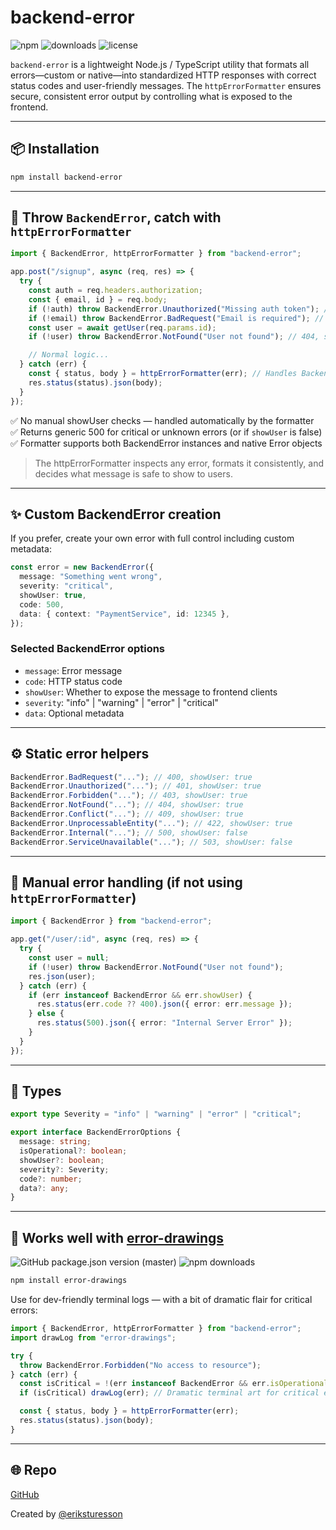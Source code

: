 # backend-error

![npm](https://img.shields.io/npm/v/backend-error)
![downloads](https://img.shields.io/npm/dm/backend-error)
![license](https://img.shields.io/npm/l/backend-error)

`backend-error` is a lightweight Node.js / TypeScript utility that formats all errors—custom or native—into standardized HTTP responses with correct status codes and user-friendly messages. The `httpErrorFormatter` ensures secure, consistent error output by controlling what is exposed to the frontend.

---

## 📦 Installation

```bash
npm install backend-error
```

---

## 🚀 Throw `BackendError`, catch with `httpErrorFormatter`

```ts
import { BackendError, httpErrorFormatter } from "backend-error";

app.post("/signup", async (req, res) => {
  try {
    const auth = req.headers.authorization;
    const { email, id } = req.body;
    if (!auth) throw BackendError.Unauthorized("Missing auth token"); // 401, showUser:true
    if (!email) throw BackendError.BadRequest("Email is required"); // 400, showUser:true
    const user = await getUser(req.params.id);
    if (!user) throw BackendError.NotFound("User not found"); // 404, showUser:true

    // Normal logic...
  } catch (err) {
    const { status, body } = httpErrorFormatter(err); // Handles BackendError and native Error safely
    res.status(status).json(body);
  }
});
```

✅ No manual showUser checks — handled automatically by the formatter  
✅ Returns generic 500 for critical or unknown errors (or if `showUser` is false)  
✅ Formatter supports both BackendError instances and native Error objects

> The httpErrorFormatter inspects any error, formats it consistently, and decides what message is safe to show to users.

---

## ✨ Custom BackendError creation

If you prefer, create your own error with full control including custom metadata:

```ts
const error = new BackendError({
  message: "Something went wrong",
  severity: "critical",
  showUser: true,
  code: 500,
  data: { context: "PaymentService", id: 12345 },
});
```

### Selected BackendError options

- `message`: Error message
- `code`: HTTP status code
- `showUser`: Whether to expose the message to frontend clients
- `severity`: "info" | "warning" | "error" | "critical"
- `data`: Optional metadata

---

## ⚙️ Static error helpers

```ts
BackendError.BadRequest("..."); // 400, showUser: true
BackendError.Unauthorized("..."); // 401, showUser: true
BackendError.Forbidden("..."); // 403, showUser: true
BackendError.NotFound("..."); // 404, showUser: true
BackendError.Conflict("..."); // 409, showUser: true
BackendError.UnprocessableEntity("..."); // 422, showUser: true
BackendError.Internal("..."); // 500, showUser: false
BackendError.ServiceUnavailable("..."); // 503, showUser: false
```

---

## 🧠 Manual error handling (if not using `httpErrorFormatter`)

```ts
import { BackendError } from "backend-error";

app.get("/user/:id", async (req, res) => {
  try {
    const user = null;
    if (!user) throw BackendError.NotFound("User not found");
    res.json(user);
  } catch (err) {
    if (err instanceof BackendError && err.showUser) {
      res.status(err.code ?? 400).json({ error: err.message });
    } else {
      res.status(500).json({ error: "Internal Server Error" });
    }
  }
});
```

---

## 🧩 Types

```ts
export type Severity = "info" | "warning" | "error" | "critical";

export interface BackendErrorOptions {
  message: string;
  isOperational?: boolean;
  showUser?: boolean;
  severity?: Severity;
  code?: number;
  data?: any;
}
```

---

## 🎨 Works well with [error-drawings](https://www.npmjs.com/package/error-drawings)

![GitHub package.json version (master)](https://img.shields.io/github/package-json/v/eriksturesson/errorDrawings/master)
![npm downloads](https://img.shields.io/npm/dy/error-drawings?label=npm%20downloads)

```bash
npm install error-drawings
```

Use for dev-friendly terminal logs — with a bit of dramatic flair for critical errors:

```ts
import { BackendError, httpErrorFormatter } from "backend-error";
import drawLog from "error-drawings";

try {
  throw BackendError.Forbidden("No access to resource");
} catch (err) {
  const isCritical = !(err instanceof BackendError && err.isOperational) || err.code >= 500;
  if (isCritical) drawLog(err); // Dramatic terminal art for critical errors!

  const { status, body } = httpErrorFormatter(err);
  res.status(status).json(body);
}
```

---

## 🌐 Repo

[GitHub](https://github.com/eriksturesson/backendError)

Created by [@eriksturesson](https://eriksturesson.se)
